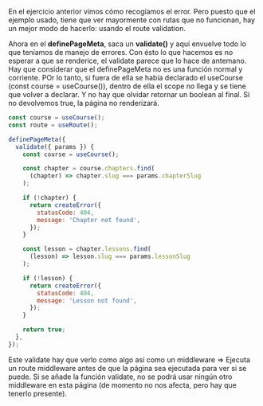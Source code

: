En el ejercicio anterior vimos cómo recogíamos el error. Pero puesto que el ejemplo usado, tiene que ver mayormente con rutas que no funcionan, hay un mejor modo de hacerlo: usando el route validation. 

Ahora en el **definePageMeta**, saca un **validate()** y aquí envuelve todo lo que teníamos de manejo de errores. Con ésto lo que hacemos es no esperar a que se renderice, el validate parece que lo hace de antemano. 
Hay que considerar que el definePageMeta no es una función normal y corriente. 
POr lo tanto, si fuera de ella se había declarado el useCourse (const course = useCourse()), dentro de ella el scope no llega y se tiene que volver a declarar. Y no hay que olvidar retornar un boolean al final. Si no devolvemos true, la página no renderizará. 

```js
const course = useCourse();
const route = useRoute();

definePageMeta({
  validate({ params }) {
    const course = useCourse();

    const chapter = course.chapters.find(
      (chapter) => chapter.slug === params.chapterSlug
    );

    if (!chapter) {
      return createError({
        statusCode: 404,
        message: 'Chapter not found',
      });
    }

    const lesson = chapter.lessons.find(
      (lesson) => lesson.slug === params.lessonSlug
    );

    if (!lesson) {
      return createError({
        statusCode: 404,
        message: 'Lesson not found',
      });
    }

    return true;
  },
});
```

Este validate hay que verlo como algo así como un middleware => Ejecuta un route middleware antes de que la página sea ejecutada para ver si se puede. Si se añade la función validate, no se podrá usar ningún otro middleware en esta página (de momento no nos afecta, pero hay que tenerlo presente). 